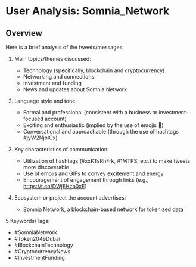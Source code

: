 # User Analysis: Somnia_Network

## Overview

Here is a brief analysis of the tweets/messages:

1. Main topics/themes discussed:
   - Technology (specifically, blockchain and cryptocurrency)
   - Networking and connections
   - Investment and funding
   - News and updates about Somnia Network

2. Language style and tone:
   - Formal and professional (consistent with a business or investment-focused account)
   - Exciting and enthusiastic (implied by the use of emojis 🌟)
   - Conversational and approachable (through the use of hashtags #jyW2NjbICx)

3. Key characteristics of communication:
   - Utilization of hashtags (#xxKTsRhFrk, #1MTPS, etc.) to make tweets more discoverable
   - Use of emojis and GIFs to convey excitement and energy
   - Encouragement of engagement through links (e.g., https://t.co/DWjEHzb0xE)

4. Ecosystem or project the account advertises:
   - Somnia Network, a blockchain-based network for tokenized data

5 Keywords/Tags:

* #SomniaNetwork
* #Token2049Dubai
* #BlockchainTechnology
* #CryptocurrencyNews
* #InvestmentFunding